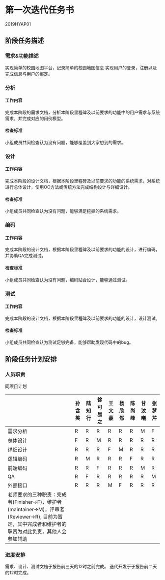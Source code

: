# 第一次迭代任务书
2019HYAP01
## 阶段任务描述
### 需求&功能描述
实现简单的校园地图平台，记录简单的校园地图信息
实现用户的登录，注册以及完成信息与用户的绑定。
### 分析
#### 工作内容
完成本阶段的需求文档，分析本阶段里程碑及以前要求的功能中的用户需求与系统需求，并完成对应的用例模型。
#### 检查标准
小组成员共同检查认为没有问题，能够覆盖到大家想到的需求。
### 设计
#### 工作内容
完成本阶段的设计文档，根据本阶段里程碑及以前要求的功能的系统需求，对系统进行总体设计，使用OO方法或传统方法完成结构设计与详细设计。
#### 检查标准
小组成员共同检查认为没有问题，能够满足挖掘的系统需求。
### 编码
#### 工作内容
完成本阶段的设计文档，根据本阶段里程碑及以前要求的功能的设计，进行编码，并协助QA完成测试。
#### 检查标准
小组成员共同检查认为没有问题，编码贴合设计，能够通过测试。
### 测试
#### 工作内容
完成本阶段的设计文档，根据本阶段里程碑及以前要求的功能的设计，设计测试。
#### 检查标准
小组成员共同检查认为测试足够完备，能够帮助发现代码中的bug。
## 阶段任务计划安排
### 人员职责
同项目计划

|  | 孙含笑 | 陆知行 | 徐可易之 | 王文豪 | 杨欣然 | 陈尚峰 | 甘汶曦 | 张梦芹 |
| --- | --- | --- | --- | --- | --- | --- | --- | --- |
| 需求分析 | R | R | R | R | R | R | M | F |
| 总体设计 | F | R | M | R | R | R | R | R |
| 详细设计 | R | R | R | F | M | R | R | R |
| 逻辑编码 | R | M | R | R | R | F | R | R |
| 前端编码 | R | R | F | R | R | R | M | R |
| QA | R | F | R | R | R | R | R | M |
| 外部接口 | R | R | R | M | F | R | R | R |
| 老师要求的三种职责：完成者(Finisher->F)，维护者(maintainer->M)，评审者(Reviewer->R), 目前为暂定，其中完成者和维护者的职责为对此负责，其他人会参加辅助 |  |  |  |  |  |  |  |  |

### 进度安排
需求、设计、测试文档于报告前三天的12时之前完成。
迭代开发于于报告前二天的12时完成。
